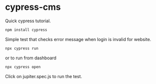 # cypress-cms

Quick cypress tutorial. 

```bash
npm install cypress
```

Simple test that checks error message when login is invalid for website.

```bash
npx cypress run
```

or to run from dashboard

```bash
npx cypress open
```

Click on jupiter.spec.js to run the test.



